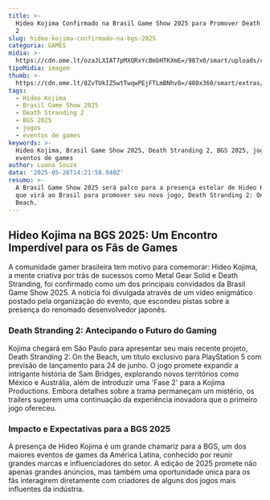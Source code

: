 ```yaml
---
title: >-
  Hideo Kojima Confirmado na Brasil Game Show 2025 para Promover Death Stranding
  2
slug: hideo-kojima-confirmado-na-bgs-2025
categoria: GAMES
midia: >-
  https://cdn.ome.lt/ozaJLXIAT7pMXQRxYcBmbHTKXmE=/987x0/smart/uploads/conteudo/fotos/OMELETE_CAPA_-_2025-05-28T105102.021_edqjclE.png
tipoMidia: imagem
thumb: >-
  https://cdn.ome.lt/8ZvTUkIZ5wtTwqwPEjFTLmBNhv8=/480x360/smart/extras/conteudos/omelete_THUMB_-_2025-05-28T105932.706.png
tags:
  - Hideo Kojima
  - Brasil Game Show 2025
  - Death Stranding 2
  - BGS 2025
  - jogos
  - eventos de games
keywords: >-
  Hideo Kojima, Brasil Game Show 2025, Death Stranding 2, BGS 2025, jogos,
  eventos de games
author: Luana Souza
data: '2025-05-28T14:21:58.940Z'
resumo: >-
  A Brasil Game Show 2025 será palco para a presença estelar de Hideo Kojima,
  que virá ao Brasil para promover seu novo jogo, Death Stranding 2: On the
  Beach.
---
```




<blockquote class="twitter-tweet"><a href="https://twitter.com/user/status/1927711582374813880"></a></blockquote>

## Hideo Kojima na BGS 2025: Um Encontro Imperdível para os Fãs de Games

A comunidade gamer brasileira tem motivo para comemorar: Hideo Kojima, a mente criativa por trás de sucessos como Metal Gear Solid e Death Stranding, foi confirmado como um dos principais convidados da Brasil Game Show 2025. A notícia foi divulgada através de um vídeo enigmático postado pela organização do evento, que escondeu pistas sobre a presença do renomado desenvolvedor japonês.

### Death Stranding 2: Antecipando o Futuro do Gaming

Kojima chegará em São Paulo para apresentar seu mais recente projeto, Death Stranding 2: On the Beach, um título exclusivo para PlayStation 5 com previsão de lançamento para 24 de junho. O jogo promete expandir a intrigante história de Sam Bridges, explorando novos territórios como México e Austrália, além de introduzir uma 'Fase 2' para a Kojima Productions. Embora detalhes sobre a trama permaneçam um mistério, os trailers sugerem uma continuação da experiência inovadora que o primeiro jogo ofereceu.

### Impacto e Expectativas para a BGS 2025

A presença de Hideo Kojima é um grande chamariz para a BGS, um dos maiores eventos de games da América Latina, conhecido por reunir grandes marcas e influenciadores do setor. A edição de 2025 promete não apenas grandes anúncios, mas também uma oportunidade única para os fãs interagirem diretamente com criadores de alguns dos jogos mais influentes da indústria.
